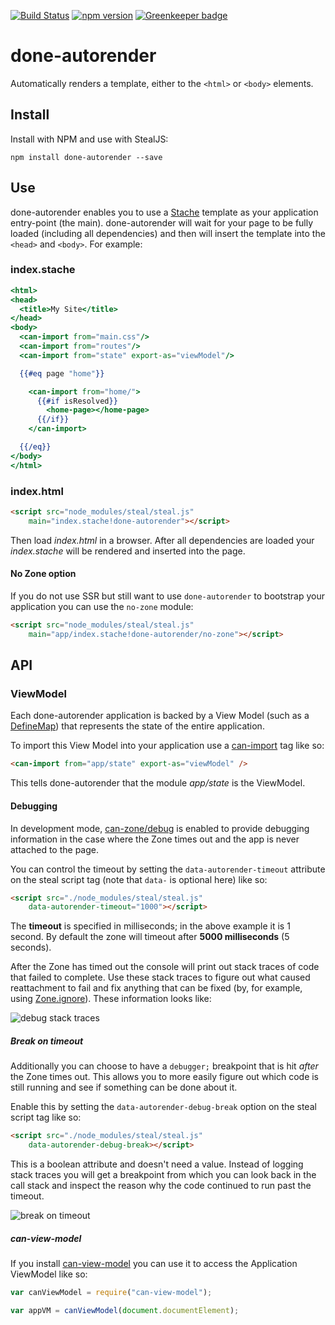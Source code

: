 [![Build Status](https://travis-ci.org/donejs/autorender.svg?branch=master)](https://travis-ci.org/donejs/autorender)
[![npm version](https://badge.fury.io/js/done-autorender.svg)](http://badge.fury.io/js/done-autorender)
[![Greenkeeper badge](https://badges.greenkeeper.io/donejs/autorender.svg)](https://greenkeeper.io/)

# done-autorender

Automatically renders a template, either to the `<html>` or `<body>` elements.

## Install

Install with NPM and use with StealJS:

```
npm install done-autorender --save
```

## Use

done-autorender enables you to use a [Stache](https://canjs.com/doc/can-stache.html) template as your application entry-point (the main). done-autorender will wait for your page to be fully loaded (including all dependencies) and then will insert the template into the `<head>` and `<body>`.  For example:

### index.stache

```handlebars
<html>
<head>
  <title>My Site</title>
</head>
<body>
  <can-import from="main.css"/>
  <can-import from="routes"/>
  <can-import from="state" export-as="viewModel"/>

  {{#eq page "home"}}

    <can-import from="home/">
      {{#if isResolved}}
        <home-page></home-page>
      {{/if}}
    </can-import>

  {{/eq}}
</body>
</html>
```

### index.html

```html
<script src="node_modules/steal/steal.js"
	main="index.stache!done-autorender"></script>
```

Then load *index.html* in a browser. After all dependencies are loaded your *index.stache* will be rendered and inserted into the page.

#### No Zone option

If you do not use SSR but still want to use `done-autorender` to bootstrap your application you can use the `no-zone` module:
```html
<script src="node_modules/steal/steal.js"
	main="app/index.stache!done-autorender/no-zone"></script>
```

## API

### ViewModel

Each done-autorender application is backed by a View Model (such as a [DefineMap](https://canjs.com/doc/can-define/map/map.html)) that represents the state of the entire application.

To import this View Model into your application use a [can-import](https://canjs.com/doc/can-view-import.html#_can_importfrom__MODULE_NAME___) tag like so:

```html
<can-import from="app/state" export-as="viewModel" />
```

This tells done-autorender that the module *app/state* is the ViewModel.

#### Debugging

In development mode, [can-zone/debug](https://canjs.com/doc/can-zone/debug.html) is enabled to provide debugging information in the case where the Zone times out and the app is never attached to the page.

You can control the timeout by setting the `data-autorender-timeout` attribute on the steal script tag (note that `data-` is optional here) like so:

```html
<script src="./node_modules/steal/steal.js"
	data-autorender-timeout="1000"></script>
```

The __timeout__ is specified in milliseconds; in the above example it is 1 second. By default the zone will timeout after __5000 milliseconds__ (5 seconds).

After the Zone has timed out the console will print out stack traces of code that failed to complete. Use these stack traces to figure out what caused reattachment to fail and fix anything that can be fixed (by, for example, using [Zone.ignore](https://canjs.com/doc/can-zone.ignore.html)). These information looks like:

![debug stack traces](https://user-images.githubusercontent.com/361671/33093932-62001f4a-cecc-11e7-8cbc-376789a43781.png)

##### Break on timeout

Additionally you can choose to have a `debugger;` breakpoint that is hit *after* the Zone times out. This allows you to more easily figure out which code is still running and see if something can be done about it.

Enable this by setting the `data-autorender-debug-break` option on the steal script tag like so:

```html
<script src="./node_modules/steal/steal.js"
	data-autorender-debug-break></script>
```

This is a boolean attribute and doesn't need a value. Instead of logging stack traces you will get a breakpoint from which you can look back in the call stack and inspect the reason why the code continued to run past the timeout.

![break on timeout](https://user-images.githubusercontent.com/361671/33095278-1628ab46-ced1-11e7-96e7-bf25e9cc2853.png)


##### can-view-model

If you install [can-view-model](https://github.com/canjs/can-view-model) you can use it to access the Application ViewModel like so:

```js
var canViewModel = require("can-view-model");

var appVM = canViewModel(document.documentElement);
```
